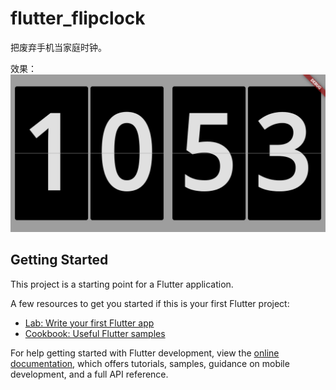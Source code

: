 # flutter_flipclock

把废弃手机当家庭时钟。

效果：
[![image](shotcut.png)](https://raw.githubusercontent.com/liuchaowen/flutter-flipclock/main/shotcut.jpg)

## Getting Started

This project is a starting point for a Flutter application.

A few resources to get you started if this is your first Flutter project:

- [Lab: Write your first Flutter app](https://docs.flutter.dev/get-started/codelab)
- [Cookbook: Useful Flutter samples](https://docs.flutter.dev/cookbook)

For help getting started with Flutter development, view the
[online documentation](https://docs.flutter.dev/), which offers tutorials,
samples, guidance on mobile development, and a full API reference.
